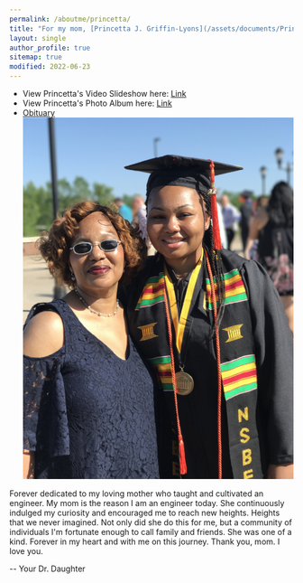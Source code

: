 ```yaml
---
permalink: /aboutme/princetta/
title: "For my mom, [Princetta J. Griffin-Lyons](/assets/documents/PrincettaLyons2022.pdf)"
layout: single
author_profile: true
sitemap: true
modified: 2022-06-23
---
```


<!-- <video> src="https://onedrive.live.com/embed?cid=12E5DA2B27E810CC&resid=12E5DA2B27E810CC%21129672&authkey=AO2DQySTT1w46SI" width="320" height="180" frameborder="0" scrolling="no" controls="controls"</video> -->

<!-- Test from https://www.cazzulino.com/github-pages-embed-video.html -->
<!-- <video src="https://user-images.githubusercontent.com/169707/126715420-991ad821-9ac8-4b66-b79e-e0966e0f3a89.mp4" controls="controls" style="max-width: 730px;">
</video> -->

* View Princetta's Video Slideshow here: [Link](https://1drv.ms/v/s!AswQ6Ccr2uUSh_UIx6oV4FFcIIBoSw?e=VLTsSF)
* View Princetta's Photo Album here: [Link](https://photos.app.goo.gl/vYpyf7Nq2TYtK9dZ6)
* [Obituary](/assets/documents/PrincettaLyons2022.pdf)
![Graduation](/assets/images/family/MU_Graduation2017_64.JPG)

Forever dedicated to my loving mother who taught and cultivated an engineer. My mom is the reason I am an engineer today. She continuously indulged my curiosity and encouraged me to reach new heights. Heights that we never imagined. Not only did she do this for me, but a community of individuals I'm fortunate enough to call family and friends. She was one of a kind. Forever in my heart and with me on this journey. Thank you, mom. I love you.

  -- Your Dr. Daughter

<!-- ### Upload your photos of Princetta
If you have any photos of Princetta that you would like to see included in this forever dedication to her, please upload them here. -->
